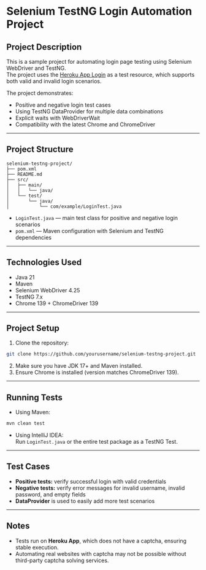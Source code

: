 # Selenium TestNG Login Automation Project

## Project Description

This is a sample project for automating login page testing using Selenium WebDriver and TestNG.  
The project uses the [Heroku App Login](https://the-internet.herokuapp.com/login) as a test resource, which supports both valid and invalid login scenarios.

The project demonstrates:

- Positive and negative login test cases
- Using TestNG DataProvider for multiple data combinations
- Explicit waits with WebDriverWait
- Compatibility with the latest Chrome and ChromeDriver

---

## Project Structure

```
selenium-testng-project/
├── pom.xml
├── README.md
├── src/
│   ├── main/
│   │   └── java/
│   └── test/
│       └── java/
│           └── com/example/LoginTest.java
```

- `LoginTest.java` — main test class for positive and negative login scenarios
- `pom.xml` — Maven configuration with Selenium and TestNG dependencies

---

## Technologies Used

- Java 21
- Maven
- Selenium WebDriver 4.25
- TestNG 7.x
- Chrome 139 + ChromeDriver 139

---

## Project Setup

1. Clone the repository:

```bash
git clone https://github.com/yourusername/selenium-testng-project.git
```

2. Make sure you have JDK 17+ and Maven installed.
3. Ensure Chrome is installed (version matches ChromeDriver 139).

---

## Running Tests

- Using Maven:

```bash
mvn clean test
```

- Using IntelliJ IDEA:  
  Run `LoginTest.java` or the entire test package as a TestNG Test.

---

## Test Cases

- **Positive tests:** verify successful login with valid credentials
- **Negative tests:** verify error messages for invalid username, invalid password, and empty fields
- **DataProvider** is used to easily add more test scenarios

---

## Notes

- Tests run on **Heroku App**, which does not have a captcha, ensuring stable execution.
- Automating real websites with captcha may not be possible without third-party captcha solving services.


